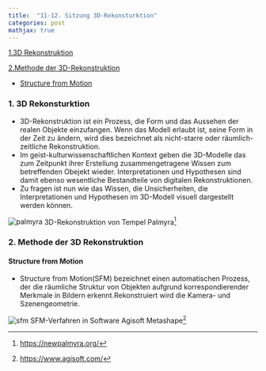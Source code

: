 ```yaml
---
title:  "11-12. Sitzung 3D-Rekonsturktion"
categories: post
mathjax: true
---
```


[1.3D Rekonstruktion](#1-3d-rekonstruktion)

[2.Methode der 3D-Rekonstruktion](#2-methode-der-3d-rekonstruktion)

 - [Structure from Motion](#structure-from-motion)


### 1. 3D Rekonsturktion

* 3D-Rekonstruktion ist ein Prozess, die Form und das Aussehen der realen Objekte einzufangen.
Wenn das Modell erlaubt ist, seine Form in der Zeit zu ändern, wird dies bezeichnet als nicht-starre oder räumlich-zeitliche      Rekonstruktion.
* Im geist-kulturwissenschaftlichen Kontext geben die 3D-Modelle das zum Zeitpunkt ihrer Erstellung
zusammengetragene Wissen zum betreffenden Obejekt wieder.
Interpretationen und Hypothesen sind damit ebenso wesentliche Bestandteile von digitalen Rekonstruktionen. 
* Zu fragen ist nun wie das Wissen, die Unsicherheiten, die Interpretationen und Hypothesen im 3D-Modell visuell
dargestellt werden können. 

![palmyra](https://github.com/Monsieur-Park/monsieur-park.github.io/blob/master/_Images/palmyra.jpg?raw=true)
3D-Rekonstruktion von Tempel Palmyra[^1]

### 2. Methode der 3D Rekonstruktion

#### Structure from Motion

* Structure from Motion(SFM) bezeichnet einen automatischen Prozess, der die räumliche Struktur von Objekten aufgrund korrespondierender Merkmale in Bildern erkennt.Rekonstruiert wird die Kamera- und Szenengeometrie. 

![sfm](https://github.com/Monsieur-Park/monsieur-park.github.io/blob/master/_Images/SFM.png?raw=true)
SFM-Verfahren in Software Agisoft Metashape[^2]


[^1]: https://newpalmyra.org/
[^2]: https://www.agisoft.com/
